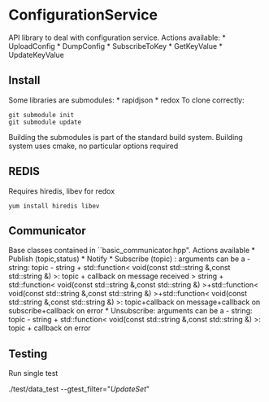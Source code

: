 ConfigurationService
=============

API library to deal with configuration service.
Actions available:
    * UploadConfig
    * DumpConfig
    * SubscribeToKey
    * GetKeyValue
    * UpdateKeyValue

Install
-----
Some libraries are submodules:
    * rapidjson
    * redox
To clone correctly:
```
git submodule init
git submodule update
```
Building the submodules is part of the standard build system.
Building system uses cmake, no particular options required


REDIS
-----

Requires hiredis, libev for redox
```
yum install hiredis libev
```

Communicator
------------

Base classes contained in ``basic_communicator.hpp".
Actions available
    * Publish (topic,status)
    * Notify
    * Subscribe (topic) : arguments can be a
      - string: topic
      - string + std::function< void(const std::string &,const std::string &) >: topic +
      callback on message received
      > string + std::function< void(const std::string &,const std::string &) >+std::function< void(const std::string
      &,const std::string &) >+std::function< void(const std::string &,const
      std::string &) >: topic+callback on message+callback on subscribe+callback
      on error
    * Unsubscribe:  arguments can be a
      - string: topic
      - string +
      std::function< void(const std::string &,const std::string &) >: topic +
      callback on error


Testing
------

Run single test

./test/data_test --gtest_filter="*UpdateSet*"
